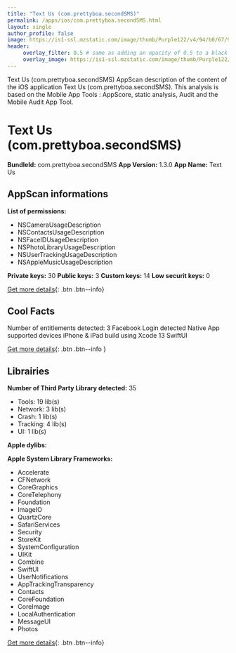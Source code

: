 ```yaml
---
title: "Text Us (com.prettyboa.secondSMS)"
permalink: /apps/ios/com.prettyboa.secondSMS.html
layout: single
author_profile: false
image: https://is1-ssl.mzstatic.com/image/thumb/Purple122/v4/94/b0/67/94b0670b-bf29-bff7-22a2-06dd63a6c9a8/AppIcon-1x_U007emarketing-0-10-0-85-220.png/512x512bb.jpg
header: 
     overlay_filter: 0.5 # same as adding an opacity of 0.5 to a black background
     overlay_image: https://is1-ssl.mzstatic.com/image/thumb/Purple122/v4/94/b0/67/94b0670b-bf29-bff7-22a2-06dd63a6c9a8/AppIcon-1x_U007emarketing-0-10-0-85-220.png/512x512bb.jpg
---
```

Text Us (com.prettyboa.secondSMS) AppScan description of the content of the iOS application Text Us (com.prettyboa.secondSMS). This analysis is based on the Mobile App Tools : AppScore, static analysis, Audit and the Mobile Audit App Tool.

# Text Us (com.prettyboa.secondSMS)

**BundleId:** com.prettyboa.secondSMS
**App Version:** 1.3.0
**App Name:** Text Us


## AppScan informations 

**List of permissions:** 
- NSCameraUsageDescription
- NSContactsUsageDescription
- NSFaceIDUsageDescription
- NSPhotoLibraryUsageDescription
- NSUserTrackingUsageDescription
- NSAppleMusicUsageDescription
  
  
**Private keys:** 30
**Public keys:** 3
**Custom keys:** 14
**Low securit keys:** 0
  
[Get more details](/pricing.html){: .btn .btn--info}

## Cool Facts

Number of entitlements detected: 3
Facebook Login detected
Native App
supported devices iPhone & iPad
build using Xcode 13
SwiftUI
  
[Get more details](/pricing.html){: .btn .btn--info }

## Librairies 
**Number of Third Party Library detected:** 35
- Tools: 19 lib(s)
- Network: 3 lib(s)
- Crash: 1 lib(s)
- Tracking: 4 lib(s)
- UI: 1 lib(s)


**Apple dylibs:**


**Apple System Library Frameworks:**
- Accelerate
- CFNetwork
- CoreGraphics
- CoreTelephony
- Foundation
- ImageIO
- QuartzCore
- SafariServices
- Security
- StoreKit
- SystemConfiguration
- UIKit
- Combine
- SwiftUI
- UserNotifications
- AppTrackingTransparency
- Contacts
- CoreFoundation
- CoreImage
- LocalAuthentication
- MessageUI
- Photos


  
[Get more details](/pricing.html){: .btn .btn--info}


